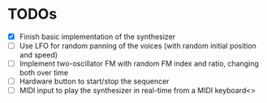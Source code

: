 # TODOs

- [X] Finish basic implementation of the synthesizer
- [ ] Use LFO for random panning of the voices (with random initial position and speed)
- [ ] Implement two-oscillator FM with random FM index and ratio, changing both over time
- [ ] Hardware button to start/stop the sequencer
- [ ] MIDI input to play the synthesizer in real-time from a MIDI keyboard<>